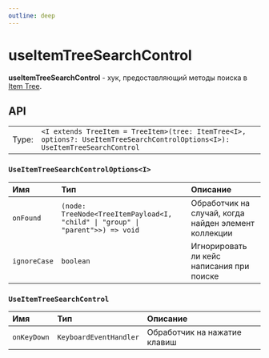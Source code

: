 ```yaml
---
outline: deep
---
```


# useItemTreeSearchControl

**useItemTreeSearchControl** - хук, предоставляющий методы поиска в [Item Tree](/structures/itemTree).

## API

|       |                                                                                   |
| ----: |:----------------------------------------------------------------------------------|
| Type: | `<I extends TreeItem = TreeItem>(tree: ItemTree<I>, options?: UseItemTreeSearchControlOptions<I>): UseItemTreeSearchControl` |

### `UseItemTreeSearchControlOptions<I>`

| Имя               | Тип      | Описание    |
|:-------------------|:-----------|:-----------|
| `onFound`  | `(node: TreeNode<TreeItemPayload<I, "child" \| "group" \| "parent">>) => void`   | Обработчик на случай, когда найден элемент коллекции  | 
| `ignoreCase`  | `boolean`   | Игнорировать ли кейс написания при поиске  | 

### `UseItemTreeSearchControl`

| Имя               | Тип      | Описание    |
|:-------------------|:-----------|:-----------|
| `onKeyDown`  | `KeyboardEventHandler`   | Обработчик на нажатие клавиш  |
